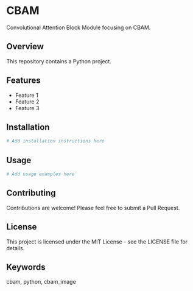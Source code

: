# CBAM

Convolutional Attention Block Module focusing on CBAM.

## Overview

This repository contains a Python project.

## Features

- Feature 1
- Feature 2
- Feature 3

## Installation

```bash
# Add installation instructions here
```

## Usage

```bash
# Add usage examples here
```

## Contributing

Contributions are welcome! Please feel free to submit a Pull Request.

## License

This project is licensed under the MIT License - see the LICENSE file for details.

## Keywords

cbam, python, cbam_image
